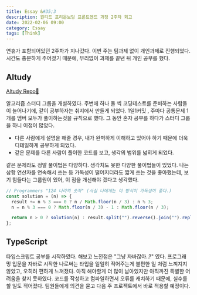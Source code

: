 ```yaml
---
title: Essay &#35;3
description: 원티드 프리온보딩 프론트엔드 과정 2주차 회고
date: 2022-02-06 09:00
category: Essay
tags: [Think]
---
```

연휴가 포함되어있던 2주차가 지나갔다. 이번 주는 팀과제 없이 개인과제로 진행되었다. 시간도 충분하게 주어졌기 때문에, 무리없이 과제를 끝낸 뒤 개인 공부를 했다.

## Altudy

[Altudy Repo🚀](https://github.com/zerochae/Altudy)

알고리즘 스터디 그룹을 개설하였다. 주변에 하나 둘 씩 코딩테스트를 준비하는 사람들이 늘어나기에, 같이 공부하자는 취지에서 만들게 되었다. 1일1커밋 , 주마다 공통문제 1개를 멤버 모두가 풀이하는것을 규칙으로 했다. 그 동안 혼자 공부를 하다가 스터디 그룹을 하니 이점이 많았다. 

- 다른 사람에게 설명을 해줄 경우, 내가 완벽하게 이해하고 있어야 하기 때문에 더욱 디테일하게 공부하게 되었다. 
- 같은 문제를 다른 사람이 풀이한 코드를 보고, 생각의 범위를 넓히게 되었다.

같은 문제라도 정말 풀이법은 다양하다. 생각치도 못한 다양한 풀이법들이 있었다. 나는 삼항 연산자를 연속해서 쓰는 등 가독성이 떨어지더라도 짧게 쓰는 것을 좋아했는데, 보기 힘들다는 그룹원이 있어, 이 점을 개선해야 겠다고 생각했다.

```js
// Programmers "124 나라의 숫자" (사실 나에게는 이 방식이 가독성이 좋다.)
const solution = (n) => {
  result += n % 3 === 0 ? n / Math.floor(n / 3) : n % 3; 
  n = n % 3 === 0 ? Math.floor(n / 3) - 1 : Math.floor(n / 3);

  return n > 0 ? solution(n) : result.split("").reverse().join("").replace(/3/gi, "4");
};
```

## TypeScript 

타입스크립트 공부를 시작하였다. 해보고 느낀점은 "그냥 자바잖아..?" 였다. 프로그래밍 입문을 자바로 시작한 나로써는 타입을 일일히 적어주는게 불편한 일 처럼 느껴지지 않았고, 오히려 편하게 느껴졌다. 아직 해야할게 더 많이 남아있지만 아직까진 특별한 어려움을 찾지 못하였다. 코드를 작성하고 컴파일하면서 오류를 캐치하기 때문에, 실수를 할 일도 적어졌다. 팀원들에게 의견을 묻고 다음 주 프로젝트에서 바로 적용할 예정이다.